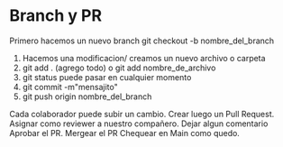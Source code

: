 # Branch y PR
Primero hacemos un nuevo branch
git checkout -b nombre_del_branch

1. Hacemos una modificacion/ creamos un nuevo archivo o carpeta
2. git add . (agrego todo) o git add nombre_de_archivo
3. git status  puede pasar en cualquier momento
4. git commit -m"mensajito"
5. git push origin nombre_del_branch

Cada colaborador puede subir un cambio.
Crear luego un Pull Request.
Asignar como reviewer a nuestro compañero.
Dejar algun comentario
Aprobar el PR.
Mergear el PR
Chequear en Main como quedo.

